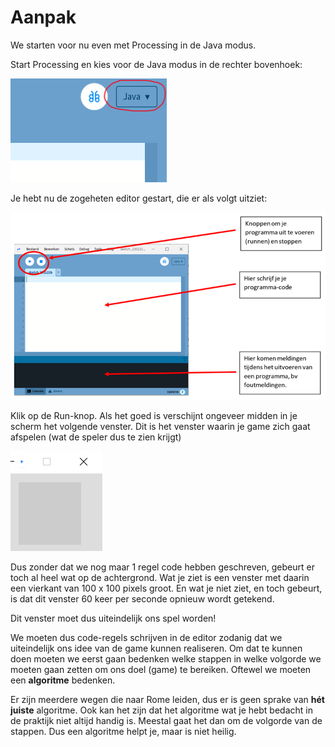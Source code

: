 # Aanpak

We starten voor nu even met Processing in de Java modus.

Start Processing en kies voor de Java modus in de rechter bovenhoek:

![image8](images/image8.png)

Je hebt nu de zogeheten editor gestart, die er als volgt uitziet:

![image14](images/image14.png)

Klik op de Run-knop. Als het goed is verschijnt ongeveer midden in je scherm het volgende venster. Dit is het venster waarin je game zich gaat afspelen (wat de speler dus te zien krijgt)

![image15](images/image15.png)

Dus zonder dat we nog maar 1 regel code hebben geschreven, gebeurt er toch al heel wat op de achtergrond. Wat je ziet is een venster met daarin een vierkant van 100 x 100 pixels groot. En wat je niet ziet, en toch gebeurt, is dat dit venster 60 keer per seconde opnieuw wordt getekend.

Dit venster moet dus uiteindelijk ons spel worden!

We moeten dus code-regels schrijven in de editor zodanig dat we uiteindelijk ons idee van de game kunnen realiseren. Om dat te kunnen doen moeten we eerst gaan bedenken welke stappen in welke volgorde we moeten gaan zetten om ons doel (game) te bereiken. Oftewel we moeten een **algoritme** bedenken.

Er zijn meerdere wegen die naar Rome leiden, dus er is geen sprake van **hét juiste** algoritme. Ook kan het zijn dat het algoritme wat je hebt bedacht in de praktijk niet altijd handig is. Meestal gaat het dan om de volgorde van de stappen. Dus een algoritme helpt je, maar is niet heilig.